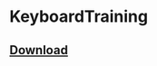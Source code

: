 # KeyboardTraining
## [Download](https://github.com/tavvi1337/KeyboardTraining/raw/master/KeyboardTrainer/bin/Debug/KeyboardTrainer.exe)
